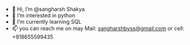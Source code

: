- 👋 Hi, I’m @sangharsh Shakya
- 👀 I’m interested in python
- 🌱 I’m currently learning SQL
- 📫 you can reach me on may Mail: sangharshbyss@gmail.com or cell: +918655599435

<!---
sangharshbyss/sangharshbyss is a ✨ special ✨ repository because its `README.md` (this file) appears on your GitHub profile.
You can click the Preview link to take a look at your changes.
--->
